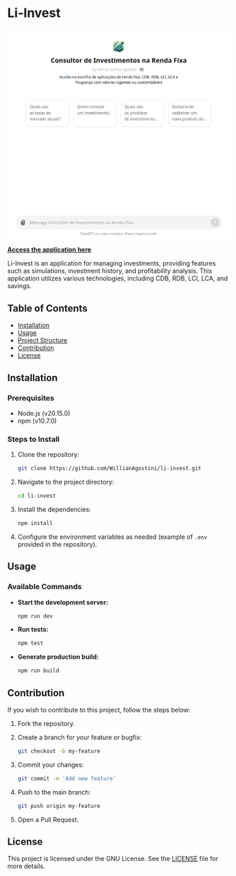 # Li-Invest

<p align="center">
  <img src="./images/chatgpt.png" alt="Li-Invest">
</p>

**[Access the application here](https://chatgpt.com/c/1ad21803-a133-4f93-8081-4e866ac86e97)**

Li-Invest is an application for managing investments, providing features such as simulations, investment history, and profitability analysis. This application utilizes various technologies, including CDB, RDB, LCI, LCA, and savings.

## Table of Contents

- [Installation](#installation)
- [Usage](#usage)
- [Project Structure](#project-structure)
- [Contribution](#contribution)
- [License](#license)

## Installation

### Prerequisites

- Node.js (v20.15.0)
- npm (v10.7.0)

### Steps to Install

1. Clone the repository:

   ```bash
   git clone https://github.com/WillianAgostini/li-invest.git
   ```

2. Navigate to the project directory:

   ```bash
   cd li-invest
   ```

3. Install the dependencies:

   ```bash
   npm install
   ```

4. Configure the environment variables as needed (example of `.env` provided in the repository).

## Usage

### Available Commands

- **Start the development server:**

  ```bash
  npm run dev
  ```

- **Run tests:**

  ```bash
  npm test
  ```

- **Generate production build:**

  ```bash
  npm run build
  ```

## Contribution

If you wish to contribute to this project, follow the steps below:

1. Fork the repository.
2. Create a branch for your feature or bugfix:

   ```bash
   git checkout -b my-feature
   ```

3. Commit your changes:

   ```bash
   git commit -m 'Add new feature'
   ```

4. Push to the main branch:

   ```bash
   git push origin my-feature
   ```

5. Open a Pull Request.

## License

This project is licensed under the GNU License. See the [LICENSE](LICENSE) file for more details.
